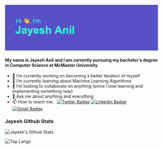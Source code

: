 ![./header.png](https://raw.githubusercontent.com/jay-esh/jay-esh/main/header.png)

#### My name is Jayesh Anil and I am currently pursuing my bachelor's degree in Computer Science at McMaster University 

- 🔭 I’m currently working on becoming a better iteration of myself
- 🌱 I’m currently learning about Machine Learning Algorithms
- 👯 I’m looking to collaborate on anything (since I love learning and implementing something new)
- 💬 Ask me about anything and everything 
- 📫 How to reach me: &nbsp;&nbsp;[![Twitter Badge](https://img.shields.io/badge/-@JayeshAnil1-1ca0f1?style=flat-square&labelColor=1ca0f1&logo=twitter&logoColor=white&link=https://twitter.com/JayeshAnil1)](https://twitter.com/JayeshAnil1) [![Linkedin Badge](https://img.shields.io/badge/-JayeshAnil-blue?style=flat-square&logo=Linkedin&logoColor=white&link=https://www.linkedin.com/in/jayesh-anil-57257421b/)](https://www.linkedin.com/in/jayesh-anil-57257421b/) 
[![Gmail Badge](https://img.shields.io/badge/-jayeshgps@gmail.com-c14438?style=flat-square&logo=Gmail&logoColor=white&link=mailto:jayeshgps@gmail.com)](mailto:jayeshgps@gmail.com)

### Jayesh Github Stats
![Jayesh's Github Stats](https://github-readme-stats.vercel.app/api?username=jay-esh&show_icons=true&theme=tokyonight)

![Top Langs](https://github-readme-stats.vercel.app/api/top-langs/?username=jay-esh&layout=compact&theme=tokyonight)
